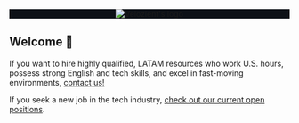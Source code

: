 <div align="center" style="background-color:#0d1117;"><img alt="Velozient's logo" src="https://github.com/user-attachments/assets/8783a0b0-b198-4cd9-9be4-b43617e7f184"/></div>

## Welcome 👋

If you want to hire highly qualified, LATAM resources who work U.S. hours, possess strong English and tech skills, and excel in fast-moving environments, [contact us!](https://velozient.com/contact/)

If you seek a new job in the tech industry, [check out our current open positions](https://velozient.com/careers/).
